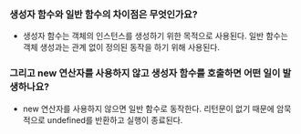 ### 생성자 함수와 일반 함수의 차이점은 무엇인가요? 

- 생성자 함수는 객체의 인스턴스를 생성하기 위한 목적으로 사용된다. 일반 함수는 객체 생성과는 관계 없이 정의된 동작을 하기 위해 사용된다.

### 그리고 new 연산자를 사용하지 않고 생성자 함수를 호출하면 어떤 일이 발생하나요?

- new 연산자를 사용하지 않으면 일반 함수로 동작한다. 리턴문이 없기 때문에 암묵적으로 undefined를 반환하고 실행이 종료된다. 
